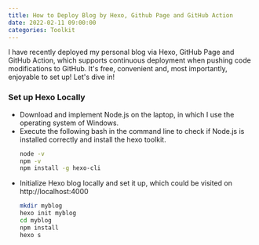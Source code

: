 ```yaml
---
title: How to Deploy Blog by Hexo, Github Page and GitHub Action
date: 2022-02-11 09:00:00
categories: Toolkit
---
```


I have recently deployed my personal blog via Hexo, GitHub Page and GitHub Action, which supports continuous deployment when pushing code modifications to GitHub. It's free, convenient and, most importantly, enjoyable to set up! Let's dive in!

### Set up Hexo Locally

- Download and implement Node.js on the laptop, in which I use the operating system of Windows.
- Execute the following bash in the command line to check if Node.js is installed correctly and install the hexo toolkit.
  ```bash
  node -v
  npm -v
  npm install -g hexo-cli
  ```
- Initialize Hexo blog locally and set it up, which could be visited on http://localhost:4000
  ```bash
  mkdir myblog
  hexo init myblog
  cd myblog
  npm install
  hexo s
  ```
